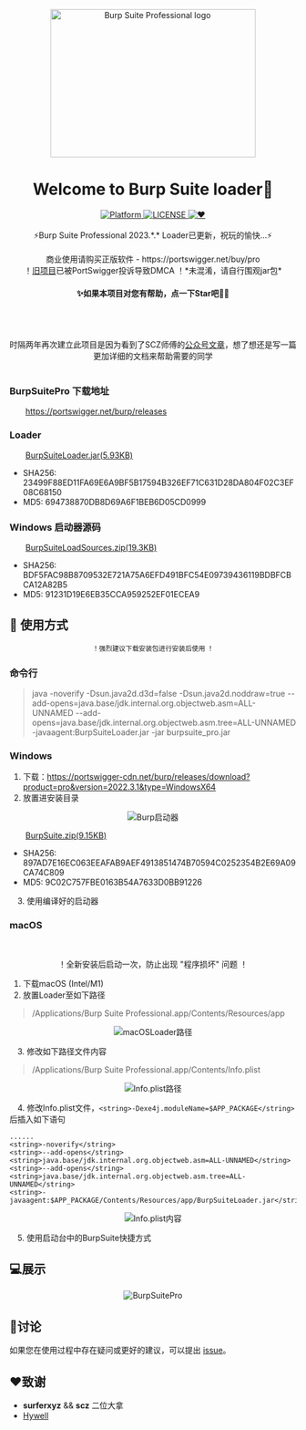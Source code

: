 <p align="center"><img src="https://portswigger.net/burp/communitydownload/images/burp-pro-logo.svg" alt="Burp Suite Professional logo" width="360" height="260"></p>

<h1 align="center">Welcome to Burp Suite loader👋</h1>

<div align="center">
  <!-- Platform -->
  <a href="Platform">
    <img src="https://img.shields.io/badge/Platform-Windows%E3%80%81Linux%E3%80%81macOS-green?color=gerrn&style=flat-square" alt="Platform">
  </a>
  <!-- License -->
  <a href="LICENSE">
    <img src="https://img.shields.io/github/license/x-Ai/BurpSuite?color=gerrn&style=flat-square" alt="LICENSE">
  </a>
  <!-- ❤︎ -->
  <a href="❤︎">
    <img src="https://img.shields.io/badge/❤︎-致敬永远好奇的心-green?color=gerrn&style=flat-square" alt="❤︎">
  </a>
</div>
<br>
<div align="center">
  ⚡️Burp Suite Professional 2023.*.* Loader已更新，祝玩的愉快...⚡️<br><br>
  商业使用请购买正版软件 - https://portswigger.net/buy/pro<br>
  ！<a href="https://github.com/x-Ai/BurpSuiteLoader">旧项目</a>已被PortSwigger投诉导致DMCA ！*未混淆，请自行围观jar包*
</div>

#### **<p align="center">✨如果本项目对您有帮助，点一下Star吧🥰✨</p>**


<h1 align="center"></h1>
<br><p align="center">时隔两年再次建立此项目是因为看到了SCZ师傅的<a href="https://mp.weixin.qq.com/s/4KXxKdnPeWqsEsylObhg8w">公众号文章</a>，想了想还是写一篇更加详细的文档来帮助需要的同学</p>
<h1 align="center"></h1>


### BurpSuitePro 下载地址

&ensp;&ensp;&ensp;&ensp;https://portswigger.net/burp/releases

### Loader

&ensp;&ensp;&ensp;&ensp;<a href="https://raw.githubusercontent.com/x-Ai/BurpSuite/main/BurpSuiteLoader.jar">BurpSuiteLoader.jar(5.93KB)</a>
- SHA256: 23499F88ED11FA69E6A9BF5B17594B326EF71C631D28DA804F02C3EF08C68150
- MD5: 694738870DB8D69A6F1BEB6D05CD0999

### Windows 启动器源码
&ensp;&ensp;&ensp;&ensp;<a href="https://raw.githubusercontent.com/x-Ai/BurpSuite/main/BurpSuiteLoadSources.zip">BurpSuiteLoadSources.zip(19.3KB)</a>
- SHA256: BDF5FAC98B8709532E721A75A6EFD491BFC54E09739436119BDBFCBCA12A82B5
- MD5: 91231D19E6EB35CCA959252EF01ECEA9

## 🚀 使用方式

<div align="center">
  <sub>！强烈建议下载安装包进行安装后使用 ！</sub>
</div>

### 命令行
> java -noverify -Dsun.java2d.d3d=false -Dsun.java2d.noddraw=true --add-opens=java.base/jdk.internal.org.objectweb.asm=ALL-UNNAMED --add-opens=java.base/jdk.internal.org.objectweb.asm.tree=ALL-UNNAMED -javaagent:BurpSuiteLoader.jar  -jar burpsuite_pro.jar
### Windows
1. 下载：https://portswigger-cdn.net/burp/releases/download?product=pro&version=2022.3.1&type=WindowsX64
2. 放置进安装目录

<p align="center"><img src="/static/Launch.png" alt="Burp启动器"></p>
&ensp;&ensp;&ensp;&ensp;<a href="https://raw.githubusercontent.com/x-Ai/BurpSuite/main/BurpSuite.zip">BurpSuite.zip(9.15KB)</a>

- SHA256: 897AD7E16EC063EEAFAB9AEF4913851474B70594C0252354B2E69A09CA74C809
- MD5: 9C02C757FBE0163B54A7633D0BB91226

&ensp;&ensp;3. 使用编译好的启动器

### macOS

<br><p align="center">！全新安装后启动一次，防止出现 "程序损坏" 问题 ！</p>

1. 下载macOS (Intel/M1)
2. 放置Loader至如下路径
> /Applications/Burp Suite Professional.app/Contents/Resources/app
<p align="center"><img src="https://github.com/x-Ai/BurpSuite/assets/5061489/aabbd918-e8d9-4b72-a572-54a61e560584" alt="macOSLoader路径"></p>



&ensp;&ensp;3. 修改如下路径文件内容

> /Applications/Burp Suite Professional.app/Contents/Info.plist
<p align="center"><img src="https://github.com/x-Ai/BurpSuite/assets/5061489/f6558e04-6667-453b-bebe-9e660dc29b42" alt="Info.plist路径"></p>


&ensp;&ensp;4. 修改Info.plist文件，`<string>-Dexe4j.moduleName=$APP_PACKAGE</string>` 后插入如下语句

```
......
<string>-noverify</string>
<string>--add-opens</string>
<string>java.base/jdk.internal.org.objectweb.asm=ALL-UNNAMED</string>
<string>--add-opens</string>
<string>java.base/jdk.internal.org.objectweb.asm.tree=ALL-UNNAMED</string>
<string>-javaagent:$APP_PACKAGE/Contents/Resources/app/BurpSuiteLoader.jar</string>
```
<p align="center"><img src="https://github.com/x-Ai/BurpSuite/assets/5061489/29dc2e12-f815-4d18-8128-e37674d0c393" alt="Info.plist内容"></p>

&ensp;&ensp;5. 使用启动台中的BurpSuite快捷方式
## 💻展示

<p align="center"><img src="/static/Main.png" alt="BurpSuitePro"></p>


## 📝讨论

如果您在使用过程中存在疑问或更好的建议，可以提出 [issue](https://github.com/x-Ai/BurpSuite/issues)。

## ❤️致谢

- **surferxyz** && **scz** 二位大拿
- <a href="https://github.com/Hywell">Hywell</a> 
